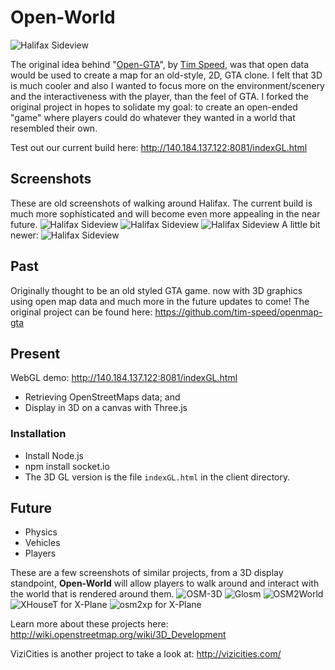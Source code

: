 Open-World
===========
![Halifax Sideview](https://f.cloud.github.com/assets/1885333/348208/267f485c-9f32-11e2-9931-1fdff5f4e3b6.png?raw=true "Halifax sideview")

The original idea behind "[Open-GTA](https://github.com/tim-speed/openmap-gta)", by [Tim Speed](https://github.com/tim-speed/), was that open data would be used to create a map for an old-style, 2D, GTA clone. 
I felt that 3D is much cooler and also I wanted to focus more on the environment/scenery and the interactiveness with the player, than the feel of GTA. 
I forked the original project in hopes to solidate my goal: to create an open-ended "game" where players could do whatever they wanted in a world that resembled their own.

Test out our current build here: http://140.184.137.122:8081/indexGL.html

## Screenshots
These are old screenshots of walking around Halifax. The current build is much more sophisticated and will become even more appealing in the near future.
![Halifax Sideview](https://f.cloud.github.com/assets/1885333/269440/fcbefd0c-8f94-11e2-9d12-c59248675752.png?raw=true "Halifax sideview")
![Halifax Sideview](https://f.cloud.github.com/assets/1885333/269441/fcc9fdd8-8f94-11e2-8f4b-090b3f7e5284.png?raw=true "Halifax sideview")
![Halifax Sideview](https://f.cloud.github.com/assets/1885333/269442/fccbc848-8f94-11e2-95c0-7b8b64c92480.png?raw=true "Halifax sideview")
A little bit newer:
![Halifax Sideview](https://f.cloud.github.com/assets/1885333/348208/267f485c-9f32-11e2-9931-1fdff5f4e3b6.png?raw=true "Halifax sideview")

## Past
Originally thought to be an old styled GTA game. now with 3D graphics using open map data and much more in the future updates to come!
The original project can be found here: https://github.com/tim-speed/openmap-gta

## Present
WebGL demo: http://140.184.137.122:8081/indexGL.html
- Retrieving OpenStreetMaps data; and
- Display in 3D on a canvas with Three.js

### Installation
- Install Node.js
- npm install socket.io
- The 3D GL version is the file ```indexGL.html``` in the client directory.

## Future
- Physics
- Vehicles
- Players

These are a few screenshots of similar projects, from a 3D display standpoint, **Open-World** will allow players to walk around and interact with the world that is rendered around them.
![OSM-3D](http://wiki.openstreetmap.org/w/images/3/39/VintlItalienI.png?raw=true "OSM-3D")
![Glosm](http://wiki.openstreetmap.org/w/images/3/37/Glosm1.png?raw=true "Glosm")
![OSM2World](http://wiki.openstreetmap.org/w/images/f/f2/OSM2World_0.2.0_-_Passau_from_Inn_POV.png?raw=true "OSM2World")
![XHouseT for X-Plane](http://wiki.openstreetmap.org/w/images/a/a1/XHouseT_xht1_04.jpg?raw=true "XHouseT for X-Plane")
![osm2xp for X-Plane](http://wiki.openstreetmap.org/w/images/b/ba/Osm2xp.jpg?raw=true "osm2xp for X-Plane")

Learn more about these projects here: http://wiki.openstreetmap.org/wiki/3D_Development

ViziCities is another project to take a look at: http://vizicities.com/
